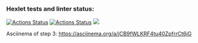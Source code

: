 ### Hexlet tests and linter status:
[![Actions Status](https://github.com/dmsiods/python-project-50/actions/workflows/hexlet-check.yml/badge.svg)](https://github.com/dmsiods/python-project-50/actions)
[![Actions Status](https://github.com/dmsiods/python-project-50/actions/workflows/first-check.yml/badge.svg)](https://github.com/dmsiods/python-project-50/actions)
<a href="https://codeclimate.com/github/dmsiods/python-project-50/maintainability"><img src="https://api.codeclimate.com/v1/badges/4584c03a3ac485179e1d/maintainability" /></a>

Asciinema of step 3: https://asciinema.org/a/jCB9fWLKRF4tu40ZpfrrCt6jG